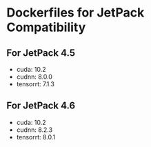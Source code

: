 # Dockerfiles for JetPack Compatibility

## For JetPack 4.5

+ cuda: 10.2
+ cudnn: 8.0.0
+ tensorrt: 7.1.3

## For JetPack 4.6

+ cuda: 10.2
+ cudnn: 8.2.3
+ tensorrt: 8.0.1
